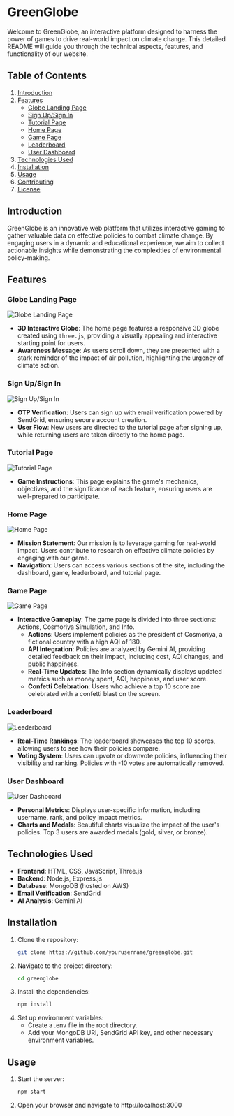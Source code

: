 # GreenGlobe

Welcome to GreenGlobe, an interactive platform designed to harness the power of games to drive real-world impact on climate change. This detailed README will guide you through the technical aspects, features, and functionality of our website.

## Table of Contents

1. [Introduction](#introduction)
2. [Features](#features)
   - [Globe Landing Page](#globe-landing-page)
   - [Sign Up/Sign In](#sign-upsign-in)
   - [Tutorial Page](#tutorial-page)
   - [Home Page](#home-page)
   - [Game Page](#game-page)
   - [Leaderboard](#leaderboard)
   - [User Dashboard](#user-dashboard)
3. [Technologies Used](#technologies-used)
4. [Installation](#installation)
5. [Usage](#usage)
6. [Contributing](#contributing)
7. [License](#license)

## Introduction

GreenGlobe is an innovative web platform that utilizes interactive gaming to gather valuable data on effective policies to combat climate change. By engaging users in a dynamic and educational experience, we aim to collect actionable insights while demonstrating the complexities of environmental policy-making.

## Features

### Globe Landing Page

![Globe Landing Page](./path/to/image1.png)

- **3D Interactive Globe**: The home page features a responsive 3D globe created using `three.js`, providing a visually appealing and interactive starting point for users.
- **Awareness Message**: As users scroll down, they are presented with a stark reminder of the impact of air pollution, highlighting the urgency of climate action.

### Sign Up/Sign In

![Sign Up/Sign In](./path/to/image2.png)

- **OTP Verification**: Users can sign up with email verification powered by SendGrid, ensuring secure account creation.
- **User Flow**: New users are directed to the tutorial page after signing up, while returning users are taken directly to the home page.

### Tutorial Page

![Tutorial Page](./path/to/image3.png)

- **Game Instructions**: This page explains the game's mechanics, objectives, and the significance of each feature, ensuring users are well-prepared to participate.

### Home Page

![Home Page](./path/to/image4.png)

- **Mission Statement**: Our mission is to leverage gaming for real-world impact. Users contribute to research on effective climate policies by engaging with our game.
- **Navigation**: Users can access various sections of the site, including the dashboard, game, leaderboard, and tutorial page.

### Game Page

![Game Page](./path/to/image5.png)

- **Interactive Gameplay**: The game page is divided into three sections: Actions, Cosmoriya Simulation, and Info.
  - **Actions**: Users implement policies as the president of Cosmoriya, a fictional country with a high AQI of 180.
  - **API Integration**: Policies are analyzed by Gemini AI, providing detailed feedback on their impact, including cost, AQI changes, and public happiness.
  - **Real-Time Updates**: The Info section dynamically displays updated metrics such as money spent, AQI, happiness, and user score.
  - **Confetti Celebration**: Users who achieve a top 10 score are celebrated with a confetti blast on the screen.

### Leaderboard

![Leaderboard](./path/to/image6.png)

- **Real-Time Rankings**: The leaderboard showcases the top 10 scores, allowing users to see how their policies compare.
- **Voting System**: Users can upvote or downvote policies, influencing their visibility and ranking. Policies with -10 votes are automatically removed.

### User Dashboard

![User Dashboard](./path/to/image7.png)

- **Personal Metrics**: Displays user-specific information, including username, rank, and policy impact metrics.
- **Charts and Medals**: Beautiful charts visualize the impact of the user's policies. Top 3 users are awarded medals (gold, silver, or bronze).

## Technologies Used

- **Frontend**: HTML, CSS, JavaScript, Three.js
- **Backend**: Node.js, Express.js
- **Database**: MongoDB (hosted on AWS)
- **Email Verification**: SendGrid
- **AI Analysis**: Gemini AI

## Installation

1. Clone the repository:
   ```bash
   git clone https://github.com/yourusername/greenglobe.git

2. Navigate to the project directory:
   ```bash
   cd greenglobe

3. Install the dependencies:
   ```bash
   npm install

4. Set up environment variables:
   - Create a .env file in the root directory.
   - Add your MongoDB URI, SendGrid API key, and other necessary environment variables.
  
## Usage

1. Start the server:
   ```bash
   npm start

2. Open your browser and navigate to http://localhost:3000
